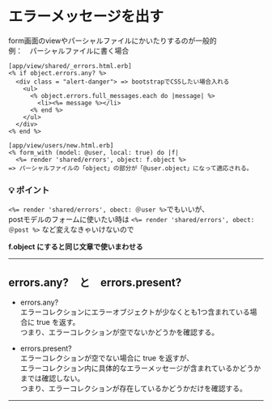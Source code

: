 # エラーメッセージを出す
form画面のviewやパーシャルファイルにかいたりするのが一般的   
例：　パーシャルファイルに書く場合
~~~
[app/view/shared/_errors.html.erb]
<% if object.errors.any? %>
  <div class = "alert-danger"> => bootstrapでCSSしたい場合入れる
    <ul>
      <% object.errors.full_messages.each do |message| %>
        <li><%= message %></li>
      <% end %>
    </ul>
  </div>
<% end %>

[app/view/users/new.html.erb]
<% form_with (model: @user, local: true) do |f|
  <%= render 'shared/errors', object: f.object %>
=> パーシャルファイルの「object」の部分が「@user.object」になって適応される。
~~~
### 💡 ポイント
`<%= render 'shared/errors', obect: ＠user %>`でもいいが、   
postモデルのフォームに使いたい時は `<%= render 'shared/errors', obect: ＠post %>` など変えなきゃいけないので 
  
**f.object にすると同じ文章で使いまわせる**
***

## errors.any?　と　errors.present?
- errors.any?   
エラーコレクションにエラーオブジェクトが少なくとも1つ含まれている場合に true を返す。    
つまり、エラーコレクションが空でないかどうかを確認する。

- errors.present?    
エラーコレクションが空でない場合に true を返すが、    
エラーコレクション内に具体的なエラーメッセージが含まれているかどうかまでは確認しない。   
つまり、エラーコレクションが存在しているかどうかだけを確認する。
***
